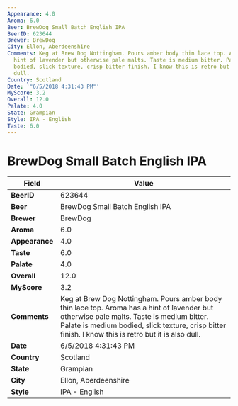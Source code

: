 ```yaml
---
Appearance: 4.0
Aroma: 6.0
Beer: BrewDog Small Batch English IPA
BeerID: 623644
Brewer: BrewDog
City: Ellon, Aberdeenshire
Comments: Keg at Brew Dog Nottingham. Pours amber body thin lace top. Aroma has a
  hint of lavender but otherwise pale malts. Taste is medium bitter. Palate is medium
  bodied, slick texture, crisp bitter finish. I know this is retro but it is also
  dull.
Country: Scotland
Date: '"6/5/2018 4:31:43 PM"'
MyScore: 3.2
Overall: 12.0
Palate: 4.0
State: Grampian
Style: IPA - English
Taste: 6.0
---
```


# BrewDog Small Batch English IPA

| Field         | Value |
|---------------|-------|
| **BeerID** | 623644 |
| **Beer** | BrewDog Small Batch English IPA |
| **Brewer** | BrewDog |
| **Aroma** | 6.0 |
| **Appearance** | 4.0 |
| **Taste** | 6.0 |
| **Palate** | 4.0 |
| **Overall** | 12.0 |
| **MyScore** | 3.2 |
| **Comments** | Keg at Brew Dog Nottingham. Pours amber body thin lace top. Aroma has a hint of lavender but otherwise pale malts. Taste is medium bitter. Palate is medium bodied, slick texture, crisp bitter finish. I know this is retro but it is also dull. |
| **Date** | 6/5/2018 4:31:43 PM |
| **Country** | Scotland |
| **State** | Grampian |
| **City** | Ellon, Aberdeenshire |
| **Style** | IPA - English |
